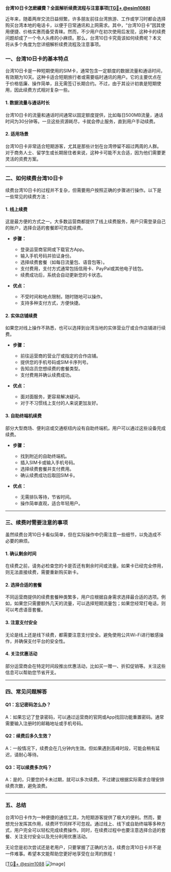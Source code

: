 **台湾10日卡怎麽續費？全面解析续费流程与注意事项[[TG💪+ @esim1088](https://t.me/s/esim1088)]**

近年来，随着两岸交流日益频繁，许多朋友前往台湾旅游、工作或学习时都会选择购买台湾本地的电话卡，以便于日常通讯和上网需求。其中，“台湾10日卡”因其使用便捷、价格实惠而备受青睐。然而，不少用户在初次使用后发现，这种卡的续费问题却成了一个令人头疼的小麻烦。那么，台湾10日卡究竟该如何续费呢？本文将从多个角度为您详细解析续费流程及注意事项。

### **一、台湾10日卡的基本特点**

台湾10日卡是一种短期使用的SIM卡，通常包含一定额度的数据流量和通话时间，有效期为10天。这种卡适合短期旅行者或需要临时通讯的用户。它的主要优点在于价格低廉、操作简单，且无需签订长期合约。不过，由于其设计初衷是短期使用，因此续费方式相对复杂一些。

#### **1. 数据流量与通话时长**
台湾10日卡的流量和通话时间通常以固定额度提供，比如每日500MB流量，通话时间为30分钟等。一旦这些资源耗尽，卡就会停止服务，直到用户手动续费。

#### **2. 适用场景**
台湾10日卡非常适合短期游客，尤其是那些计划在台湾停留不超过两周的人群。对于商务人士、留学生或长期居住者来说，这种卡可能不太合适，因为他们需要更灵活的资费方案。

---

### **二、如何续费台湾10日卡**

续费台湾10日卡的过程并不复杂，但需要用户按照正确的步骤进行操作。以下是一些常见的续费方法：

#### **1. 线上续费**
这是最方便的方式之一。大多数运营商都提供了线上续费服务，用户只需登录自己的账户，选择合适的套餐即可完成续费。

- **步骤：**
  - 登录运营商官网或下载官方App。
  - 输入手机号码并验证身份。
  - 选择续费套餐（如每日流量包、语音包等）。
  - 支付费用，支付方式通常包括信用卡、PayPal或其他电子钱包。
  - 续费成功后，系统会自动更新您的卡状态。

- **优点：**
  - 不受时间和地点限制，随时随地可以操作。
  - 支持多种支付方式，方便快捷。

#### **2. 实体店铺续费**
如果您对线上操作不熟悉，也可以选择到台湾当地的实体营业厅或合作店铺进行续费。

- **步骤：**
  - 前往运营商的营业厅或指定的合作店铺。
  - 提供您的手机号码或SIM卡序列号。
  - 告知店员您想续费的套餐类型。
  - 支付费用并确认续费成功。

- **优点：**
  - 面对面服务，更容易解决疑问。
  - 对于不习惯线上支付的人来说更加友好。

#### **3. 自助终端机续费**
部分大型商场、便利店或交通枢纽内设有自助终端机，用户可以通过这些设备完成续费。

- **步骤：**
  - 找到附近的自助终端机。
  - 插入SIM卡或输入手机号码。
  - 选择续费套餐并支付费用。
  - 确认续费成功后取回SIM卡。

- **优点：**
  - 无需排队等待，节省时间。
  - 操作简单直观，适合年轻用户。

---

### **三、续费时需要注意的事项**

虽然续费台湾10日卡看似简单，但在实际操作中仍需注意一些细节，以免造成不必要的麻烦。

#### **1. 确认剩余时间**
在续费之前，请务必检查您的卡是否还有剩余时间或流量。如果卡已经完全停用，则无法直接续费，需要重新购买新卡。

#### **2. 选择合适的套餐**
不同运营商提供的续费套餐种类繁多，用户应根据自身需求选择最合适的选项。例如，如果您只需要额外几天的流量，可以选择短期流量包；如果您经常打电话，则可以考虑语音套餐。

#### **3. 注意支付安全**
无论是线上还是线下续费，都需要注意支付安全。避免使用公共Wi-Fi进行敏感操作，并确保支付平台的安全性。

#### **4. 关注优惠活动**
部分运营商会在特定时间段推出优惠活动，比如买一赠一、折扣促销等。关注这些信息可以帮助您节省开支。

---

### **四、常见问题解答**

#### **Q1：忘记密码怎么办？**
A：如果忘记了登录密码，可以通过运营商的官网或App找回功能重置密码。通常需要输入注册时的邮箱地址或手机号码。

#### **Q2：续费后多久生效？**
A：一般情况下，续费会在几分钟内生效。但如果遇到高峰时段，可能会稍有延迟，请耐心等待。

#### **Q3：可以续费多次吗？**
A：是的，只要您的卡未过期，就可以多次续费。不过建议根据实际需求合理安排续费次数，避免浪费。

---

### **五、总结**

台湾10日卡作为一种便捷的通信工具，为短期游客提供了极大的便利。然而，要想充分发挥其作用，续费环节同样不可忽视。通过线上、线下或自助终端等多种方式，用户完全可以轻松完成续费操作。同时，在续费过程中也要注意选择合适的套餐、关注支付安全以及充分利用优惠活动。

无论您是初次尝试还是老用户，只要掌握了正确的方法，续费台湾10日卡并不是一件难事。希望本文能帮助您更好地享受在台湾的旅程！

[[TG💪+ @esim1088](https://t.me/s/esim1088) ![Image](https://i.postimg.cc/4NQfJmqS/Snipaste-2025-05-13-00-14-12.png)]
